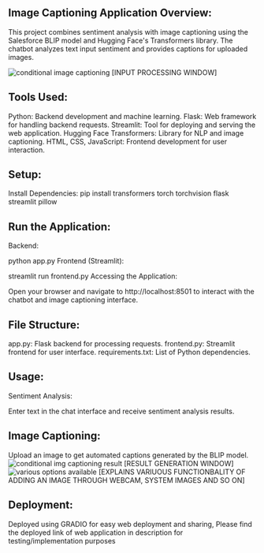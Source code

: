 Image Captioning Application 
Overview:
--------------
This project combines sentiment analysis with image captioning using the Salesforce BLIP model and Hugging Face's Transformers library. The chatbot analyzes text input sentiment and provides captions for uploaded images.

![conditional image captioning](https://github.com/Panchadip-128/Image_Captioning_Application/assets/165953910/43c6cea1-9dd9-46ea-9033-256ce9938910)
[INPUT PROCESSING WINDOW]


Tools Used:
------------
Python: Backend development and machine learning.
Flask: Web framework for handling backend requests.
Streamlit: Tool for deploying and serving the web application.
Hugging Face Transformers: Library for NLP and image captioning.
HTML, CSS, JavaScript: Frontend development for user interaction.

Setup:
------

Install Dependencies:
pip install transformers torch torchvision flask streamlit pillow

Run the Application:
---------------------

Backend:

python app.py
Frontend (Streamlit):

streamlit run frontend.py
Accessing the Application:

Open your browser and navigate to http://localhost:8501 to interact with the chatbot and image captioning interface.

File Structure:
----------------
app.py: Flask backend for processing requests.
frontend.py: Streamlit frontend for user interface.
requirements.txt: List of Python dependencies.


Usage:
------
Sentiment Analysis:

Enter text in the chat interface and receive sentiment analysis results.

Image Captioning:
--------------

Upload an image to get automated captions generated by the BLIP model.
![conditional img captioning result](https://github.com/Panchadip-128/Image_Captioning_Application/assets/165953910/9c0de0d7-94a2-4583-b47b-f30fdba07daf) [RESULT GENERATION WINDOW]
![various options available](https://github.com/Panchadip-128/Image_Captioning_Application/assets/165953910/e7d5cd07-00a7-4076-8298-f844bc030ef9) [EXPLAINS VARIUOUS FUNCTIONBALITY OF ADDING AN IMAGE THROUGH WEBCAM, SYSTEM IMAGES AND SO ON]


Deployment:
------------
Deployed using GRADIO for easy web deployment and sharing, Please find the deployed link of web application in description for testing/implementation purposes
